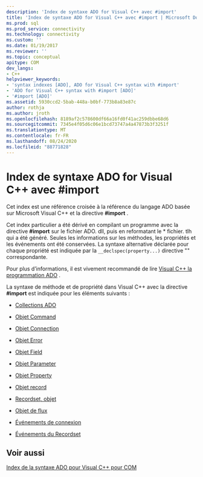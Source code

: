 ```yaml
---
description: 'Index de syntaxe ADO for Visual C++ avec #import'
title: 'Index de syntaxe ADO for Visual C++ avec #import | Microsoft Docs'
ms.prod: sql
ms.prod_service: connectivity
ms.technology: connectivity
ms.custom: ''
ms.date: 01/19/2017
ms.reviewer: ''
ms.topic: conceptual
apitype: COM
dev_langs:
- C++
helpviewer_keywords:
- 'syntax indexes [ADO], ADO for Visual C++ syntax with #import'
- 'ADO for Visual C++ syntax with #import [ADO]'
- '#import [ADO]'
ms.assetid: 5930ccd2-5bab-448a-b0bf-773b8a83e87c
author: rothja
ms.author: jroth
ms.openlocfilehash: 8189af2c578600df66a16fd0f41ac259dbbe68d6
ms.sourcegitcommit: 7345e4f05d6c06e1bcd73747a4a47873b3f3251f
ms.translationtype: MT
ms.contentlocale: fr-FR
ms.lasthandoff: 08/24/2020
ms.locfileid: "88771828"
---
```

# <a name="ado-for-visual-c-syntax-index-with-import"></a>Index de syntaxe ADO for Visual C++ avec #import
Cet index est une référence croisée à la référence du langage ADO basée sur Microsoft Visual C++ et la directive **#import** .  
  
 Cet index particulier a été dérivé en compilant un programme avec la directive **#import** sur le fichier ADO. dll, puis en reformatant le \* fichier. tlh qui a été généré. Seules les informations sur les méthodes, les propriétés et les événements ont été conservées. La syntaxe alternative déclarée pour chaque propriété est indiquée par la `__declspec(property...)` directive "" correspondante.  
  
 Pour plus d’informations, il est vivement recommandé de lire [Visual C++ la programmation ADO](../../guide/appendixes/visual-c-ado-programming.md) .  
  
 La syntaxe de méthode et de propriété dans Visual C++ avec la directive **#import** est indiquée pour les éléments suivants :  
  
-   [Collections ADO](./collections-visual-c-syntax-index-with-sharpimport.md)  
  
-   [Objet Command](./command-visual-c-syntax-index-with-sharpimport.md)  
  
-   [Objet Connection](./connection-visual-c-syntax-index-with-sharpimport.md)  
  
-   [Objet Error](./error-visual-c-syntax-index-with-sharpimport.md)  
  
-   [Objet Field](./field-visual-c-syntax-index-with-sharpimport.md)  
  
-   [Objet Parameter](./parameter-visual-c-syntax-index-with-sharpimport.md)  
  
-   [Objet Property](./property-visual-c-syntax-index-with-sharpimport.md)  
  
-   [Objet record](./record-visual-c-syntax-index-with-sharpimport.md)  
  
-   [Recordset, objet](./recordset-visual-c-syntax-index-with-sharpimport.md)  
  
-   [Objet de flux](./stream-visual-c-syntax-index-with-sharpimport.md)  
  
-   [Événements de connexion](./connectionevents-visual-c-syntax-index-with-sharpimport.md)  
  
-   [Événements du Recordset](./recordsetevents-visual-c-syntax-index-with-sharpimport.md)  
  
## <a name="see-also"></a>Voir aussi  
 [Index de la syntaxe ADO pour Visual C++ pour COM](./ado-for-visual-c-syntax-index-for-com.md)